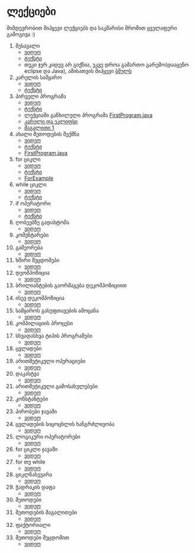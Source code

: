 # ლექციები
მიმდევრობით მიჰყევი ლექციებს და საკმარისი შრომით ყველაფერი გამოგივა :)

1. შესავალი
    * [ვიდეო](list.md)
    * [ტექსტი](lectures/1-intro/1-intro.md)
    * თუკი ჯერ კიდევ არ გიქნია, უკვე დროა გამართო გარემო(დააყენო eclipse და Java), ამისათვის მიჰყევი [ბმულს](development-environment.md)
2. კარელის სამყარო
    * [ვიდეო](https://youtu.be/OufOzpYLa_s)
    * [ტექსტი](lectures/2-karel-world/2-karel-world.md)
3. პირველი პროგრამა
    * [ვიდეო](https://youtu.be/VUw-K7lfnmg)
    * [ტექსტი](lectures/3-first-program/3-first-program.md)
    * ლექციაში განხილული პროგრამა [FirstProgram.java](lectures/3-first-program/FirstProgram.java)
    * [კარელი და ეკლიფსი](karel-and-eclipse.md)
    * [მაგალითი 1](lectures/3-first-program/1-example.md)
4. ახალი მეთოდების შექმნა
    * [ვიდეო](https://youtu.be/OAZq-xENryk)
    * [ტექსტი](lectures/4-new-methods/4-new-methods.md)
    * [FirstProgram.java](lectures/4-new-methods/FirstProgram.java)
5. for ციკლი
    * [ვიდეო](https://youtu.be/NuNv_NmDeH4)
    * [ტექსტი](lectures/5-for-loop/5-for-loop.md)
    * [ForExample](lectures/5-for-loop/ForExample.java)
6. while ციკლი
    * [ვიდეო](https://youtu.be/hgi3GO-kgXA)
    * [ტექსტი](lectures/6-while-loop/6-while-loop.md)
7. if ოპერატორი
    * [ვიდეო](https://youtu.be/Rw6buz96ZDg)
    * [ტექსტი](lectures/6-while-loop/6-while-loop.md)
8. ღობეებზე გადახტომა
    * [ვიდეო](https://youtu.be/YHHl52UGuZE)
9.  კომენტარები
    * [ვიდეო](https://youtu.be/jmUlAXJ9grI)
10. გამეორება
    * [ვიდეო](https://youtu.be/5yXcBwLp57I)
11. ხშირი შეცდომები
    * [ვიდეო](https://youtu.be/GM-ffO9vHo4)
12. დეომპოზიცია
    * [ვიდეო](https://youtu.be/dHuciVahtYI)
13. ბრილიანტების გაორმაგება დეკომპოზიციით
    * [ვიდეო](https://youtu.be/gtCLBcVo74I)
14. ისევ დეკომპოზიცია
    * [ვიდეო](https://youtu.be/S0vZM7HuzmY)
15. სამყაროს გასუფთავების ამოცანა
    * [ვიდეო](https://youtu.be/VvDsN1K8v9U)
16. კომპილაციის პროცესი
    * [ვიდეო](https://youtu.be/GtUp84LwiQo)
17. სხვადასხვა ტიპის პროგრამები
    * [ვიდეო](https://youtu.be/ncNEsaguqgA)
18. ცვლადები
    * [ვიდეო](https://youtu.be/OcXhUTiij34)
19. არითმეტიკული ოპერაციები
    * [ვიდეო](https://youtu.be/TbTQJxEgqkE)
20. დაკასტვა
    * [ვიდეო](https://youtu.be/GgjMt6L1iUk)
21. არითმეტიკული გამოსახულებები
    * [ვიდეო](https://youtu.be/DTsCFCNdkN0)
22. კონსტანტები
    * [ვიდეო](https://youtu.be/-m_a7DnO1EU)
23. პირობები ჯავაში
    * [ვიდეო](https://youtu.be/LimIH2luAyQ)
24. ცვლადების სიცოცხლის ხანგრძლივობა
    * [ვიდეო](https://youtu.be/tnY-3ktjYZE)
25. ლოგიკური ოპერატორები
    * [ვიდეო](https://youtu.be/flN68TniqEA)
26. for ციკლი ჯავაში
    * [ვიდეო](https://youtu.be/rgNOYbW8jY8)
27. for თუ while
    * [ვიდეო](https://youtu.be/qK95yGUy3PA)
28. ციკლნახევარა
    * [ვიდეო](https://youtu.be/FNfBFjozfLE)
29. ჭადრაკის დაფა
    * [ვიდეო](https://youtu.be/KAnGRcOscY8)
30. მეთოდები
    * [ვიდეო](https://youtu.be/abMmCxa0rZQ)
31. მეთოდების მაგალითები
    * [ვიდეო](https://youtu.be/YFeLn7FyfnA)
32. ფაქტორიალი
    * [ვიდეო](https://youtu.be/3vXfgxfINPo)
33. მეთოდები შეცდომით
    * [ვიდეო](https://youtu.be/gqqcu1TLAlw)
